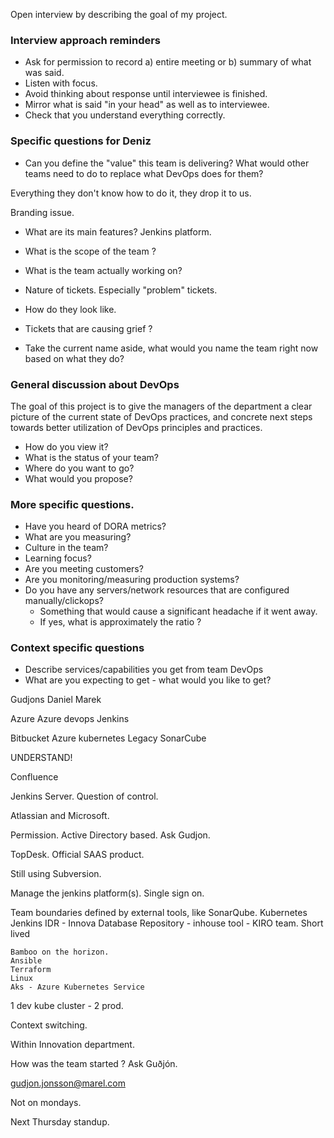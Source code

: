 Open interview by describing the goal of my project.
### Interview approach reminders
- Ask for permission to record a) entire meeting or b) summary of what was said.
- Listen with focus.
- Avoid thinking about response until interviewee is finished.
- Mirror what is said "in your head" as well as to interviewee.
- Check that you understand everything correctly.

### Specific questions for Deniz

- Can you define the "value" this team is delivering? What would other teams need to do to replace what DevOps does for them?

Everything they don't know how to do it, they drop it to us. 

Branding issue.

- What are its main features?
Jenkins platform. 
 
- What is the scope of the team ?
- What is the team actually working on?
- Nature of tickets.  Especially "problem" tickets.
- How do they look like.
- Tickets that are causing grief ? 
- Take the current name aside, what would you name the team right now based on what they do?

### General discussion about DevOps

The goal of this project is to give the managers of the department a clear picture of the current state of DevOps practices, 
and concrete next steps towards better utilization of DevOps principles and practices.

- How do you view it?
- What is the status of your team?
- Where do you want to go?
- What would you propose?

### More specific questions.

- Have you heard of DORA metrics?
- What are you measuring?
- Culture in the team?
- Learning focus?
- Are you meeting customers?
- Are you monitoring/measuring production systems?
- Do you have any servers/network resources that are configured manually/clickops?
    - Something that would cause a significant headache if it went away.
    - If yes, what is approximately the ratio ?

### Context specific questions

- Describe services/capabilities you get from team DevOps
- What are you expecting to get - what would you like to get?

Gudjons
Daniel
Marek

Azure
Azure devops
Jenkins

Bitbucket
Azure kubernetes
Legacy 
SonarCube


UNDERSTAND!


Confluence

Jenkins Server. Question of control.

Atlassian and Microsoft.

Permission. Active Directory based. Ask Gudjon.

TopDesk. Official SAAS product. 

Still using Subversion.

Manage the jenkins platform(s). Single sign on.

Team boundaries defined by external tools, like 
    SonarQube.
    Kubernetes
    Jenkins
    IDR - Innova Database Repository - inhouse tool - KIRO team. Short lived 
    
    Bamboo on the horizon.
    Ansible
    Terraform 
    Linux
    Aks - Azure Kubernetes Service

1 dev kube cluster - 2 prod.

Context switching.


Within Innovation department.

How was the team started ? Ask Guðjón.

gudjon.jonsson@marel.com


Not on mondays.

Next Thursday standup.

